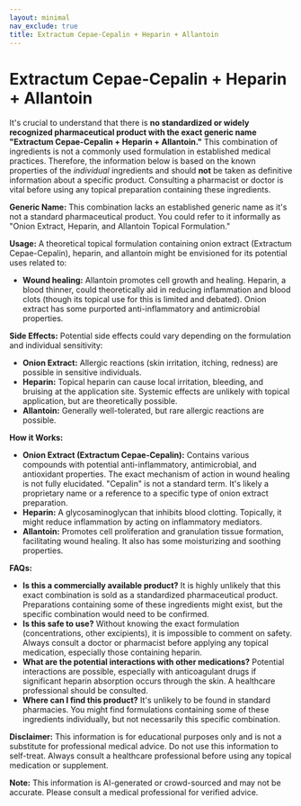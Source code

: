 ```yaml
---
layout: minimal
nav_exclude: true
title: Extractum Cepae-Cepalin + Heparin + Allantoin
---
```


# Extractum Cepae-Cepalin + Heparin + Allantoin

It's crucial to understand that there is **no standardized or widely recognized pharmaceutical product with the exact generic name "Extractum Cepae-Cepalin + Heparin + Allantoin."**  This combination of ingredients is not a commonly used formulation in established medical practices.  Therefore, the information below is based on the known properties of the *individual* ingredients and should **not** be taken as definitive information about a specific product.  Consulting a pharmacist or doctor is vital before using any topical preparation containing these ingredients.

**Generic Name:**  This combination lacks an established generic name as it's not a standard pharmaceutical product.  You could refer to it informally as "Onion Extract, Heparin, and Allantoin Topical Formulation."


**Usage:**  A theoretical topical formulation containing onion extract (Extractum Cepae-Cepalin), heparin, and allantoin might be envisioned for its potential uses related to:

* **Wound healing:** Allantoin promotes cell growth and healing. Heparin, a blood thinner, could theoretically aid in reducing inflammation and blood clots (though its topical use for this is limited and debated). Onion extract has some purported anti-inflammatory and antimicrobial properties.


**Side Effects:**  Potential side effects could vary depending on the formulation and individual sensitivity:

* **Onion Extract:** Allergic reactions (skin irritation, itching, redness) are possible in sensitive individuals.
* **Heparin:**  Topical heparin can cause local irritation, bleeding, and bruising at the application site. Systemic effects are unlikely with topical application, but are theoretically possible.
* **Allantoin:** Generally well-tolerated, but rare allergic reactions are possible.


**How it Works:**

* **Onion Extract (Extractum Cepae-Cepalin):**  Contains various compounds with potential anti-inflammatory, antimicrobial, and antioxidant properties. The exact mechanism of action in wound healing is not fully elucidated.  "Cepalin" is not a standard term. It's likely a proprietary name or a reference to a specific type of onion extract preparation.
* **Heparin:**  A glycosaminoglycan that inhibits blood clotting. Topically, it might reduce inflammation by acting on inflammatory mediators.
* **Allantoin:**  Promotes cell proliferation and granulation tissue formation, facilitating wound healing. It also has some moisturizing and soothing properties.


**FAQs:**

* **Is this a commercially available product?**  It is highly unlikely that this exact combination is sold as a standardized pharmaceutical product.  Preparations containing some of these ingredients might exist, but the specific combination would need to be confirmed.
* **Is this safe to use?**  Without knowing the exact formulation (concentrations, other excipients), it is impossible to comment on safety.  Always consult a doctor or pharmacist before applying any topical medication, especially those containing heparin.
* **What are the potential interactions with other medications?**  Potential interactions are possible, especially with anticoagulant drugs if significant heparin absorption occurs through the skin.  A healthcare professional should be consulted.
* **Where can I find this product?** It's unlikely to be found in standard pharmacies.  You might find formulations containing some of these ingredients individually, but not necessarily this specific combination.


**Disclaimer:**  This information is for educational purposes only and is not a substitute for professional medical advice.  Do not use this information to self-treat.  Always consult a healthcare professional before using any topical medication or supplement.


**Note:** This information is AI-generated or crowd-sourced and may not be accurate. Please consult a medical professional for verified advice.